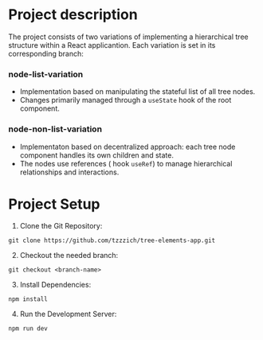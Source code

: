 # Project description

The project consists of two variations of implementing a hierarchical tree structure within a React applicantion. 
Each variation is set in its corresponding branch:

### node-list-variation 
- Implementation based on manipulating the stateful list of all tree nodes.
- Changes primarily managed through a `useState` hook of the root component.

### node-non-list-variation
- Implementaton based on decentralized approach: each tree node component handles its own children and state.
- The nodes use references ( hook `useRef`) to manage hierarchical relationships and interactions.


# Project Setup
1. Clone the Git Repository:
```
git clone https://github.com/tzzzich/tree-elements-app.git
```
2. Checkout the needed branch:
```
git checkout <branch-name>
```

3. Install Dependencies:

```
npm install
```

4. Run the Development Server:
```
npm run dev
```
